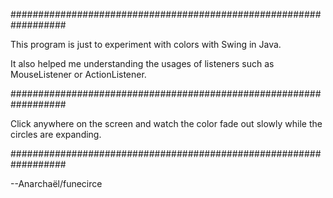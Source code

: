 ##################################################################

This program is just to experiment with colors with Swing in Java.

It also helped me understanding the usages of listeners such as
MouseListener or ActionListener.

##################################################################

Click anywhere on the screen and watch the color fade out slowly
while the circles are expanding.

##################################################################

--Anarchaël/funecirce
